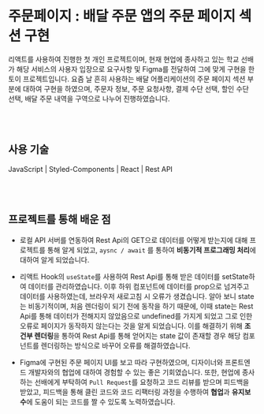 # 주문페이지 : 배달 주문 앱의 주문 페이지 섹션 구현

리액트를 사용하여 진행한 첫 개인 프로젝트이며, 현재 현업에 종사하고 있는 학교 선배가 해당 서비스의 사용자 입장으로 요구사항 및 Figma를 전달하여 그에 맞게 구현을 한 토이 프로젝트입니다. 요즘 날 흔히 사용하는 배달 어플리케이션의 주문 페이지 섹션 부분에 대하여 구현을 하였으며, 주문자 정보, 주문 요청사항, 결제 수단 선택, 할인 수단 선택, 배달 주문 내역을 구역으로 나누어 진행하였습니다.

</br>
</br>

## 사용 기술

JavaScript | Styled-Components | React | Rest API

</br>
</br>

## 프로젝트를 통해 배운 점

- 로컬 API 서버를 연동하여 Rest Api의 GET으로 데이터를 어떻게 받는지에 대해 프로젝트를 통해 알게 되었고, `aysnc / await` 를 통하여 **비동기적 프로그래밍 처리**에 대하여 알게 되었습니다.

- 리액트 Hook의 `useState`를 사용하여 Rest Api를 통해 받은 데이터를 setState하여 데이터를 관리하였습니다. 이후 하위 컴포넌트에 데이터를 prop으로 넘겨주고 데이터를 사용하였는데, 브라우저 새로고침 시 오류가 생겼습니다. 알아 보니 state는 비동기적이며, 처음 렌더링이 되기 전에 동작을 하기 때문에, 이때 state는 Rest Api를 통해 데이터가 전해지지 않았음으로 undefined를 가지게 되었고 그로 인한 오류로 페이지가 동작하지 않는다는 것을 알게 되었습니다.
  이를 해결하기 위해 **조건부 렌더링**을 통하여 Rest Api를 통해 얻어지는 state 값이 존재할 경우 해당 컴포넌트를 렌더링하는 방식으로 바꾸어 오류를 해결하였습니다.

- Figma에 구현된 주문 페이지 UI를 보고 따라 구현하였으며, 디자이너와 프론트엔드 개발자와의 협업에 대하여 경험할 수 있는 좋은 기회였습니다. 또한, 현업에 종사하는 선배에게 부탁하여 `Pull Request`를 요청하고 코드 리뷰를 받으며 피드백을 받았고, 피드백을 통해 클린 코드와 코드 리팩터링 과정을 수행하여 **협업**과 **유지보수**에 도움이 되는 코드를 짤 수 있도록 노력하였습니다.
